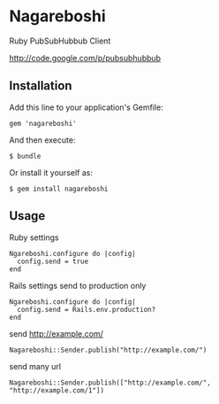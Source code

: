 # Nagareboshi

Ruby PubSubHubbub Client

http://code.google.com/p/pubsubhubbub

## Installation

Add this line to your application's Gemfile:

    gem 'nagareboshi'

And then execute:

    $ bundle

Or install it yourself as:

    $ gem install nagareboshi

## Usage

Ruby settings

    Ngareboshi.configure do |config|
      config.send = true
    end

Rails settings send to production only

    Ngareboshi.configure do |config|
      config.send = Rails.env.production?
    end

send http://example.com/

    Nagareboshi::Sender.publish("http://example.com/")

send many url

    Nagareboshi::Sender.publish(["http://example.com/", "http://example.com/1"])


